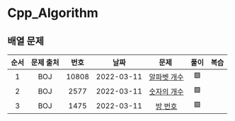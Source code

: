 # Cpp_Algorithm

## 배열 문제
| 순서 | 문제 출처|번호| 날짜     | 문제&nbsp;      | 풀이  | 복습  |
| :--------:| :--------: |:--------: | :--------: | :--------: | :-------: | :-------: |
|1| BOJ     | 10808     |2022-03-11|[알파벳 개수](https://www.acmicpc.net/problem/10808) |🟩||
|2| BOJ     | 2577     |2022-03-11|[숫자의 개수](https://www.acmicpc.net/problem/2577) |🟩||
|3| BOJ     | 1475     |2022-03-11|[방 번호](https://www.acmicpc.net/problem/1475) |🟩||
